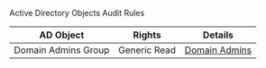 Active Directory Objects Audit Rules

| AD Object | Rights | Details |
|----------|--------|---------|
|  Domain Admins Group | Generic Read | [Domain Admins](domain_admins.md) |